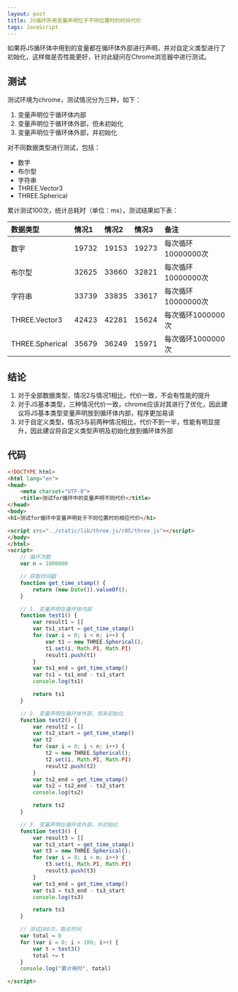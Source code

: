 ```yaml
---
layout: post
title: JS循环所用变量声明位于不同位置时的时间代价
tags: JavaScript
---
```


如果将JS循环体中用到的变量都在循环体外部进行声明，并对自定义类型进行了初始化，这样做是否性能更好，针对此疑问在Chrome浏览器中进行测试。

## 测试

测试环境为chrome，测试情况分为三种，如下：

1. 变量声明位于循环体内部
2. 变量声明位于循环体外部，但未初始化
3. 变量声明位于循环体外部，并初始化

对不同数据类型进行测试，包括：

* 数字
* 布尔型
* 字符串
* THREE.Vector3
* THREE.Spherical

累计测试100次，统计总耗时（单位：ms），测试结果如下表：

| 数据类型         | 情况1  | 情况2  | 情况3  | 备注               |
|:----------------|:------|:------|:------|:------------------|
| 数字             | 19732 | 19153 | 19273 | 每次循环10000000次 |
| 布尔型           | 32625 | 33660 | 32821 | 每次循环10000000次 |
| 字符串           | 33739 | 33835 | 33617 | 每次循环10000000次 |
| THREE.Vector3   | 42423 | 42281 | 15624 | 每次循环1000000次  |
| THREE.Spherical | 35679 | 36249 | 15971 | 每次循环1000000次  |

## 结论

1. 对于全部数据类型，情况2与情况1相比，代价一致，不会有性能的提升
2. 对于JS基本类型，三种情况代价一致，chrome应该对其进行了优化，因此建议将JS基本类型变量声明放到循环体内部，程序更加易读
3. 对于自定义类型，情况3与前两种情况相比，代价不到一半，性能有明显提升，因此建议将自定义类型声明及初始化放到循环体外部

## 代码

```html
<!DOCTYPE html>
<html lang="en">
<head>
    <meta charset="UTF-8">
    <title>测试for循环中的变量声明不同代价</title>
</head>
<body>
<h1>测试for循环中变量声明处于不同位置时的相应代价</h1>

<script src="../static/lib/three.js/r85/three.js"></script>
</body>
</html>
<script>
    // 循环次数
    var n = 1000000

    // 获取时间戳
    function get_time_stamp() {
        return (new Date()).valueOf();
    }

    // 1. 变量声明在循环体内部
    function test1() {
        var result1 = []
        var ts1_start = get_time_stamp()
        for (var i = 0; i < n; i++) {
            var t1 = new THREE.Spherical();
            t1.set(i, Math.PI, Math.PI)
            result1.push(t1)
        }
        var ts1_end = get_time_stamp()
        var ts1 = ts1_end - ts1_start
        console.log(ts1)

        return ts1
    }

    // 2. 变量声明在循环体外部，但未初始化
    function test2() {
        var result2 = []
        var ts2_start = get_time_stamp()
        var t2
        for (var i = 0; i < n; i++) {
            t2 = new THREE.Spherical();
            t2.set(i, Math.PI, Math.PI)
            result2.push(t2)
        }
        var ts2_end = get_time_stamp()
        var ts2 = ts2_end - ts2_start
        console.log(ts2)

        return ts2
    }

    // 3. 变量声明在循环体外部，并初始化
    function test3() {
        var result3 = []
        var ts3_start = get_time_stamp()
        var t3 = new THREE.Spherical();
        for (var i = 0; i < n; i++) {
            t3.set(i, Math.PI, Math.PI)
            result3.push(t3)
        }
        var ts3_end = get_time_stamp()
        var ts3 = ts3_end - ts3_start
        console.log(ts3)

        return ts3
    }

    // 测试100次，取总时间
    var total = 0
    for (var i = 0; i < 100; i++) {
        var t = test3()
        total += t
    }
    console.log("累计用时", total)

</script>
```






